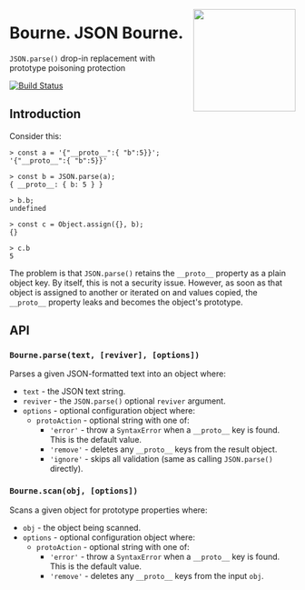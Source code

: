 <a href="http://hapijs.com"><img src="https://raw.githubusercontent.com/hapijs/assets/master/images/family.png" width="180px" align="right" /></a>

# Bourne. JSON Bourne.

`JSON.parse()` drop-in replacement with prototype poisoning protection

[![Build Status](https://travis-ci.org/hapijs/bourne.svg)](https://travis-ci.org/hapijs/bourne)

## Introduction

Consider this:

```
> const a = '{"__proto__":{ "b":5}}';
'{"__proto__":{ "b":5}}'

> const b = JSON.parse(a);
{ __proto__: { b: 5 } }

> b.b;
undefined

> const c = Object.assign({}, b);
{}

> c.b
5
```

The problem is that `JSON.parse()` retains the `__proto__` property as a plain object key. By
itself, this is not a security issue. However, as soon as that object is assigned to another or
iterated on and values copied, the `__proto__` property leaks and becomes the object's prototype.

## API

### `Bourne.parse(text, [reviver], [options])`

Parses a given JSON-formatted text into an object where:

- `text` - the JSON text string.
- `reviver` - the `JSON.parse()` optional `reviver` argument.
- `options` - optional configuration object where:
  - `protoAction` - optional string with one of:
    - `'error'` - throw a `SyntaxError` when a `__proto__` key is found. This is the default value.
    - `'remove'` - deletes any `__proto__` keys from the result object.
    - `'ignore'` - skips all validation (same as calling `JSON.parse()` directly).

### `Bourne.scan(obj, [options])`

Scans a given object for prototype properties where:

- `obj` - the object being scanned.
- `options` - optional configuration object where:
  - `protoAction` - optional string with one of:
    - `'error'` - throw a `SyntaxError` when a `__proto__` key is found. This is the default value.
    - `'remove'` - deletes any `__proto__` keys from the input `obj`.
